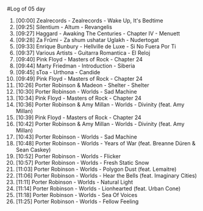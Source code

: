 #Log of 05 day

1. [00:00] Zealrecords - Zealrecords - Wake Up, It's Bedtime
1. [09:25] Silentium - Altum - Revangelis
1. [09:27] Haggard - Awaking The Centuries - Chapter IV - Menuett
1. [09:28] Za Frûmi - Za shum ushatar Uglakh - Nudertogat
1. [09:33] Enrique Bunbury - Hellville de Luxe - Si No Fuera Por Ti
1. [09:37] Various Artists - Guitarra Romantica - El Reloj
1. [09:40] Pink Floyd - Masters of Rock - Chapter 24
1. [09:44] Marty Friedman - Introduction - Siberia
1. [09:45] sToa - Urthona - Candide
1. [09:49] Pink Floyd - Masters of Rock - Chapter 24
1. [10:26] Porter Robinson & Madeon - Shelter - Shelter
1. [10:30] Porter Robinson - Worlds - Sad Machine
1. [10:34] Pink Floyd - Masters of Rock - Chapter 24
1. [10:36] Porter Robinson & Amy Millan - Worlds - Divinity (feat. Amy Millan)
1. [10:39] Pink Floyd - Masters of Rock - Chapter 24
1. [10:42] Porter Robinson & Amy Millan - Worlds - Divinity (feat. Amy Millan)
1. [10:43] Porter Robinson - Worlds - Sad Machine
1. [10:48] Porter Robinson - Worlds - Years of War (feat. Breanne Düren & Sean Caskey)
1. [10:52] Porter Robinson - Worlds - Flicker
1. [10:57] Porter Robinson - Worlds - Fresh Static Snow
1. [11:03] Porter Robinson - Worlds - Polygon Dust (feat. Lemaitre)
1. [11:06] Porter Robinson - Worlds - Hear the Bells (feat. Imaginary Cities)
1. [11:11] Porter Robinson - Worlds - Natural Light
1. [11:14] Porter Robinson - Worlds - Lionhearted (feat. Urban Cone)
1. [11:18] Porter Robinson - Worlds - Sea Of Voices
1. [11:25] Porter Robinson - Worlds - Fellow Feeling
